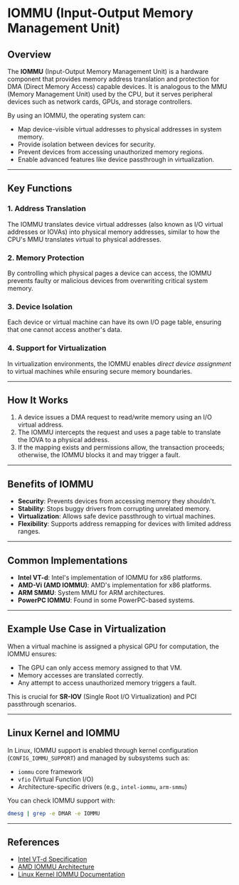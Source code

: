 # IOMMU (Input-Output Memory Management Unit)

## Overview
The **IOMMU** (Input-Output Memory Management Unit) is a hardware component that provides memory address translation and protection for DMA (Direct Memory Access) capable devices. 
It is analogous to the MMU (Memory Management Unit) used by the CPU, but it serves peripheral devices such as network cards, GPUs, and storage controllers.

By using an IOMMU, the operating system can:
- Map device-visible virtual addresses to physical addresses in system memory.
- Provide isolation between devices for security.
- Prevent devices from accessing unauthorized memory regions.
- Enable advanced features like device passthrough in virtualization.

---

## Key Functions

### 1. **Address Translation**
The IOMMU translates device virtual addresses (also known as I/O virtual addresses or IOVAs) into physical memory addresses, similar to how the CPU's MMU translates virtual to physical addresses.

### 2. **Memory Protection**
By controlling which physical pages a device can access, the IOMMU prevents faulty or malicious devices from overwriting critical system memory.

### 3. **Device Isolation**
Each device or virtual machine can have its own I/O page table, ensuring that one cannot access another's data.

### 4. **Support for Virtualization**
In virtualization environments, the IOMMU enables *direct device assignment* to virtual machines while ensuring secure memory boundaries.

---

## How It Works

1. A device issues a DMA request to read/write memory using an I/O virtual address.
2. The IOMMU intercepts the request and uses a page table to translate the IOVA to a physical address.
3. If the mapping exists and permissions allow, the transaction proceeds; otherwise, the IOMMU blocks it and may trigger a fault.

---

## Benefits of IOMMU

- **Security**: Prevents devices from accessing memory they shouldn't.
- **Stability**: Stops buggy drivers from corrupting unrelated memory.
- **Virtualization**: Allows safe device passthrough to virtual machines.
- **Flexibility**: Supports address remapping for devices with limited address ranges.

---

## Common Implementations

- **Intel VT-d**: Intel's implementation of IOMMU for x86 platforms.
- **AMD-Vi (AMD IOMMU)**: AMD's implementation for x86 platforms.
- **ARM SMMU**: System MMU for ARM architectures.
- **PowerPC IOMMU**: Found in some PowerPC-based systems.

---

## Example Use Case in Virtualization

When a virtual machine is assigned a physical GPU for computation, the IOMMU ensures:
- The GPU can only access memory assigned to that VM.
- Memory accesses are translated correctly.
- Any attempt to access unauthorized memory triggers a fault.

This is crucial for **SR-IOV** (Single Root I/O Virtualization) and PCI passthrough scenarios.

---

## Linux Kernel and IOMMU

In Linux, IOMMU support is enabled through kernel configuration (`CONFIG_IOMMU_SUPPORT`) and managed by subsystems such as:
- `iommu` core framework
- `vfio` (Virtual Function I/O)
- Architecture-specific drivers (e.g., `intel-iommu`, `arm-smmu`)

You can check IOMMU support with:

```bash
dmesg | grep -e DMAR -e IOMMU
```

---

## References
- [Intel VT-d Specification](https://www.intel.com/content/www/us/en/developer/articles/technical/intel-virtualization-technology-for-directed-io-vt-d.html)
- [AMD IOMMU Architecture](https://developer.amd.com/resources/developer-guides-manuals/)
- [Linux Kernel IOMMU Documentation](https://www.kernel.org/doc/Documentation/vfio.txt)
